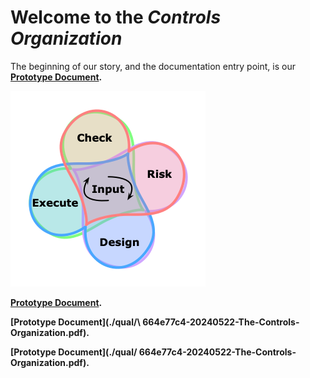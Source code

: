 # Welcome to the *Controls Organization*

The beginning of our story, and the documentation entry point, is our
 <b><a href="./qual/ 664e77c4-20240522-The-Controls-Organization.pdf">Prototype Document</a>.

![Continuous Loop](../Operations-Framework-0.5.png)

 <b>[Prototype Document](./qual/664e77c4-20240522-The-Controls-Organization.pdf)</b>.

 <b>[Prototype Document](./qual/\ 664e77c4-20240522-The-Controls-Organization.pdf)</b>.
 
 <b>[Prototype Document](./qual/ 664e77c4-20240522-The-Controls-Organization.pdf)</b>.


